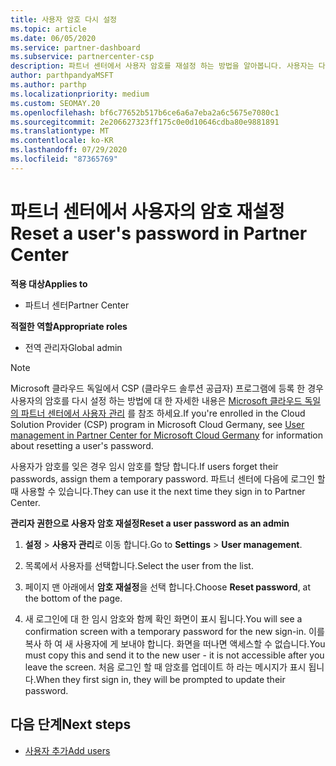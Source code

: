 ```yaml
---
title: 사용자 암호 다시 설정
ms.topic: article
ms.date: 06/05/2020
ms.service: partner-dashboard
ms.subservice: partnercenter-csp
description: 파트너 센터에서 사용자 암호를 재설정 하는 방법을 알아봅니다. 사용자는 다음에 파트너 센터에 로그인 할 때 임시 암호를 받게 됩니다.
author: parthpandyaMSFT
ms.author: parthp
ms.localizationpriority: medium
ms.custom: SEOMAY.20
ms.openlocfilehash: bf6c77652b517b6ce6a6a7eba2a6c5675e7080c1
ms.sourcegitcommit: 2e206627323ff175c0e0d10646cdba80e9881891
ms.translationtype: MT
ms.contentlocale: ko-KR
ms.lasthandoff: 07/29/2020
ms.locfileid: "87365769"
---
```

# <a name="reset-a-users-password-in-partner-center"></a><span data-ttu-id="8f9c0-104">파트너 센터에서 사용자의 암호 재설정</span><span class="sxs-lookup"><span data-stu-id="8f9c0-104">Reset a user's password in Partner Center</span></span>

<span data-ttu-id="8f9c0-105">**적용 대상**</span><span class="sxs-lookup"><span data-stu-id="8f9c0-105">**Applies to**</span></span>

- <span data-ttu-id="8f9c0-106">파트너 센터</span><span class="sxs-lookup"><span data-stu-id="8f9c0-106">Partner Center</span></span>
 
<span data-ttu-id="8f9c0-107">**적절한 역할**</span><span class="sxs-lookup"><span data-stu-id="8f9c0-107">**Appropriate roles**</span></span>

- <span data-ttu-id="8f9c0-108">전역 관리자</span><span class="sxs-lookup"><span data-stu-id="8f9c0-108">Global admin</span></span>

> [!NOTE]  
> <span data-ttu-id="8f9c0-109">Microsoft 클라우드 독일에서 CSP (클라우드 솔루션 공급자) 프로그램에 등록 한 경우 사용자의 암호를 다시 설정 하는 방법에 대 한 자세한 내용은 [Microsoft 클라우드 독일의 파트너 센터에서 사용자 관리](user-management-in-partner-center-for-microsoft-cloud-germany.md) 를 참조 하세요.</span><span class="sxs-lookup"><span data-stu-id="8f9c0-109">If you're enrolled in the Cloud Solution Provider (CSP) program in Microsoft Cloud Germany, see [User management in Partner Center for Microsoft Cloud Germany](user-management-in-partner-center-for-microsoft-cloud-germany.md) for information about resetting a user's password.</span></span>

<span data-ttu-id="8f9c0-110">사용자가 암호를 잊은 경우 임시 암호를 할당 합니다.</span><span class="sxs-lookup"><span data-stu-id="8f9c0-110">If users forget their passwords, assign them a temporary password.</span></span> <span data-ttu-id="8f9c0-111">파트너 센터에 다음에 로그인 할 때 사용할 수 있습니다.</span><span class="sxs-lookup"><span data-stu-id="8f9c0-111">They can use it the next time they sign in to Partner Center.</span></span>

<span data-ttu-id="8f9c0-112">**관리자 권한으로 사용자 암호 재설정**</span><span class="sxs-lookup"><span data-stu-id="8f9c0-112">**Reset a user password as an admin**</span></span>

1. <span data-ttu-id="8f9c0-113">**설정** &gt; **사용자 관리**로 이동 합니다.</span><span class="sxs-lookup"><span data-stu-id="8f9c0-113">Go to **Settings** &gt; **User management**.</span></span>

2. <span data-ttu-id="8f9c0-114">목록에서 사용자를 선택합니다.</span><span class="sxs-lookup"><span data-stu-id="8f9c0-114">Select the user from the list.</span></span>

3. <span data-ttu-id="8f9c0-115">페이지 맨 아래에서 **암호 재설정**을 선택 합니다.</span><span class="sxs-lookup"><span data-stu-id="8f9c0-115">Choose **Reset password**, at the bottom of the page.</span></span>

4. <span data-ttu-id="8f9c0-116">새 로그인에 대 한 임시 암호와 함께 확인 화면이 표시 됩니다.</span><span class="sxs-lookup"><span data-stu-id="8f9c0-116">You will see a confirmation screen with a temporary password for the new sign-in.</span></span> <span data-ttu-id="8f9c0-117">이를 복사 하 여 새 사용자에 게 보내야 합니다. 화면을 떠나면 액세스할 수 없습니다.</span><span class="sxs-lookup"><span data-stu-id="8f9c0-117">You must copy this and send it to the new user - it is not accessible after you leave the screen.</span></span> <span data-ttu-id="8f9c0-118">처음 로그인 할 때 암호를 업데이트 하 라는 메시지가 표시 됩니다.</span><span class="sxs-lookup"><span data-stu-id="8f9c0-118">When they first sign in, they will be prompted to update their password.</span></span>

## <a name="next-steps"></a><span data-ttu-id="8f9c0-119">다음 단계</span><span class="sxs-lookup"><span data-stu-id="8f9c0-119">Next steps</span></span>

- [<span data-ttu-id="8f9c0-120">사용자 추가</span><span class="sxs-lookup"><span data-stu-id="8f9c0-120">Add users</span></span>](create-user-accounts-and-set-permissions.md)